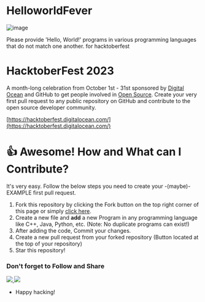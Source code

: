 # HelloworldFever

![image](https://github.com/kasinadhsarma/HelloworldFever/assets/81065703/a6892b5c-d2de-4264-9120-dcf45d58dead)

Please provide 'Hello, World!' programs in various programming languages that do not match one another. for hacktoberfest 

# HacktoberFest 2023

A month-long celebration from October 1st - 31st sponsored by [Digital Ocean](https://hacktoberfest.digitalocean.com/) and GitHub to get people involved in [Open Source](https://github.com/open-source). Create your very first pull request to any public repository on GitHub and contribute to the open source developer community.

[https://hacktoberfest.digitalocean.com/](https://hacktoberfest.digitalocean.com/)

# 👍 Awesome! How and What can I Contribute? 
It's very easy. Follow the below steps you need to create your -(maybe)- EXAMPLE first pull request.
1. Fork this repository by clicking the Fork button on the top right corner of this page or simply [click here](https://github.com/theutpal01/HacktoberFest2022/fork).
2. Create a new file and **add** a new Program in any programming language like C++, Java, Python, etc. (Note: No duplicate programs can exist!)
4. After adding the code, Commit your changes.
5. Create a new pull request from your forked repository (Button located at the top of your repository)
8. Star this repository!

### Don't forget to Follow and Share 
<a href="https://github.com/kasinadhsarma" aria-label="Follow Me on GitHub"><img src="https://img.shields.io/badge/Follow me-green?style=for-the-badge&logo=github"/>
<a href="https://www.instagram.com/skasinadh/" aria-label="Follow Me on GitHub"><img src="https://img.shields.io/badge/Follow me-pink?style=for-the-badge&logo=instagram"/>
</a>
<br>

- Happy hacking!
